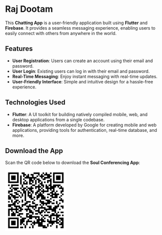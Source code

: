 # Raj Dootam

This **Chatting App** is a user-friendly application built using **Flutter** and **Firebase**. It provides a seamless messaging experience, enabling users to easily connect with others from anywhere in the world.

## Features

- **User Registration**: Users can create an account using their email and password.
- **User Login**: Existing users can log in with their email and password.
- **Real-Time Messaging**: Enjoy instant messaging with real-time updates.
- **User-Friendly Interface**: Simple and intuitive design for a hassle-free experience.

## Technologies Used

- **Flutter**: A UI toolkit for building natively compiled mobile, web, and desktop applications from a single codebase.
- **Firebase**: A platform developed by Google for creating mobile and web applications, providing tools for authentication, real-time database, and more.

## Download the App

Scan the QR code below to download the **Soul Conferencing App**:

<img src="https://github.com/Sandip-Ash/Raj_Dootam/blob/main/assets/Raj_Dootam_QR.png" alt="QR Code" width="200" height="200">
